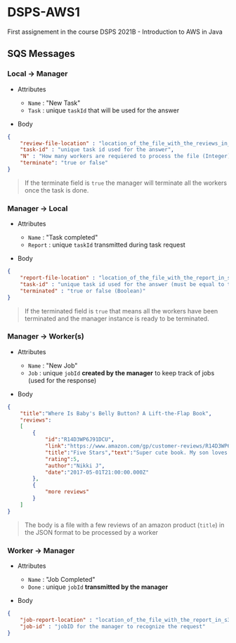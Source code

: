 # DSPS-AWS1
First assignement in the course DSPS 2021B - Introduction to AWS in Java

## SQS Messages

### Local &rarr; Manager
* Attributes
	* `Name` : "New Task"
	* `Task` : unique `taskId` that will be used for the answer

* Body
```json
{
	"review-file-location" : "location_of_the_file_with_the_reviews_in_s3(.txt)",
	"task-id" : "unique task id used for the answer",
	"N" : "How many workers are requiered to process the file (Integer)",
	"terminate": "true or false"
}
```
> If the terminate field is `true` the manager will terminate all the workers once the task is done. 

### Manager &rarr; Local
* Attributes
	* `Name` : "Task completed"
	* `Report` : unique `taskId` transmitted during task request

* Body
```json
{
	"report-file-location" : "location_of_the_file_with_the_report_in_s3(.txt)",
	"task-id" : "unique task id used for the answer (must be equal to the one sent during request",
	"terminated" : "true or false (Boolean)"
}
```
> If the terminated field is `true` that means all the workers have been terminated and the manager instance is ready to be terminated.

### Manager &rarr; Worker(s)
* Attributes
	* `Name` : "New Job"
	* `Job` : unique `jobId` __created by the manager__ to keep track of jobs (used for the response)

* Body
```json
{
	"title":"Where Is Baby's Belly Button? A Lift-the-Flap Book",
	"reviews":
	[
		{
			"id":"R14D3WP6J91DCU",
			"link":"https://www.amazon.com/gp/customer-reviews/R14D3WP6J91DCU/ref=cm_cr_arp_d_rvw_ttl?ie=UTF8&ASIN=0689835604",
			"title":"Five Stars","text":"Super cute book. My son loves lifting the flaps.",
			"rating":5,
			"author":"Nikki J",
			"date":"2017-05-01T21:00:00.000Z"
		},
		{
			"more reviews"
		}
	]
}
```
> The body is a file with a few reviews of an amazon product (`title`) in the JSON format to be processed by a worker

### Worker &rarr; Manager
* Attributes
	* `Name` : "Job Completed"
	* `Done` : unique `jobId` __transmitted by the manager__

* Body
```json
{
	"job-report-location" : "location_of_the_file_with_the_report_in_s3(.txt)",
	"job-id" : "jobID for the manager to recognize the request"
}
```
